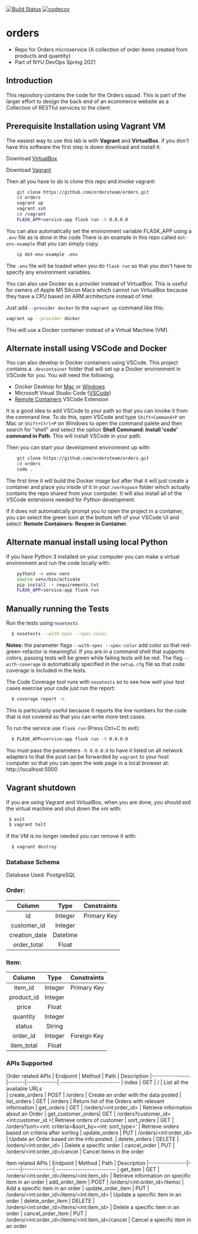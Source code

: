 [![Build Status](https://travis-ci.com/ordersteam/orders.svg?branch=main)](https://travis-ci.com/ordersteam/orders)
[![codecov](https://codecov.io/gh/ordersteam/orders/branch/main/graph/badge.svg?token=L9IGNC3ISH)](https://codecov.io/gh/ordersteam/orders)

# orders
- Repo for Orders microservice (A collection of order items created from products and quantity)
- Part of NYU DevOps Spring 2021
## Introduction
 This repository contains the code for the Orders squad. This is part of the larger effort to design the back end of an ecommerce website
 as a Collection of RESTful services to the client

 ## Prerequisite Installation using Vagrant VM

The easiest way to use this lab is with **Vagrant** and **VirtualBox**. if you don't have this software the first step is down download and install it.

Download [VirtualBox](https://www.virtualbox.org/)

Download [Vagrant](https://www.vagrantup.com/)

Then all you have to do is clone this repo and invoke vagrant:

```bash
    git clone https://github.com/ordersteam/orders.git
    cd orders
    vagrant up
    vagrant ssh
    cd /vagrant
    FLASK_APP=service:app flask run -h 0.0.0.0
```

You can also automatically set the environment variable FLASK_APP using a `.env` file as is done in the code
There is an example in this repo called `dot-env-example` that you can simply copy.

```sh
    cp dot-env-example .env
```

The `.env` file will be loaded when you do `flask run` so that you don't have to specify
any environment variables.

You can also use Docker as a provider instead of VirtualBox. This is useful for owners of Apple M1 Silicon Macs which cannot run VirtualBox because they have a CPU based on ARM architecture instead of Intel.

Just add `--provider docker` to the `vagrant up` command like this:

```sh
vagrant up --provider docker
```

This will use a Docker container instead of a Virtual Machine (VM).

## Alternate install using VSCode and Docker

You can also develop in Docker containers using VSCode. This project contains a `.devcontainer` folder that will set up a Docker environment in VSCode for you. You will need the following:

- Docker Desktop for [Mac](https://docs.docker.com/docker-for-mac/install/) or [Windows](https://docs.docker.com/docker-for-windows/install/)
- Microsoft Visual Studio Code ([VSCode](https://code.visualstudio.com/download))
- [Remote Containers](https://marketplace.visualstudio.com/items?itemName=ms-vscode-remote.remote-containers) VSCode Extension

It is a good idea to add VSCode to your path so that you can invoke it from the command line. To do this, open VSCode and type `Shift+Command+P` on Mac or `Shift+Ctrl+P` on Windows to open the command palete and then search for "shell" and select the option **Shell Command: Install 'code' command in Path**. This will install VSCode in your path.

Then you can start your development environment up with:

```bash
    git clone https://github.com/ordersteam/orders.git
    cd orders
    code .
```

The first time it will build the Docker image but after that it will just create a container and place you inside of it in your `/workspace` folder which actually contains the repo shared from your computer. It will also install all of the VSCode extensions needed for Python development.

If it does not automatically prompt you to open the project in a container, you can select the green icon at the bottom left of your VSCode UI and select: **Remote Containers: Reopen in Container**.

## Alternate manual install using local Python

If you have Python 3 installed on your computer you can make a virtual environment and run the code locally with:

```bash
    python3 -m venv venv
    source venv/bin/activate
    pip install -r requirements.txt
    FLASK_APP=service:app flask run
```
## Manually running the Tests

Run the tests using `nosetests`

```bash
  $ nosetests --with-spec --spec-color
```

**Notes:** the parameter flags `--with-spec --spec-color` add color so that red-green-refactor is meaningful. If you are in a command shell that supports colors, passing tests will be green while failing tests will be red. The flag `--with-coverage` is automatically specified in the `setup.cfg` file so that code coverage is included in the tests.

The Code Coverage tool runs with `nosetests` so to see how well your test cases exercise your code just run the report:

```bash
  $ coverage report -m
```

This is particularly useful because it reports the line numbers for the code that is not covered so that you can write more test cases.

To run the service use `flask run` (Press Ctrl+C to exit):

```bash
  $ FLASK_APP=service:app flask run -h 0.0.0.0
```

You must pass the parameters `-h 0.0.0.0` to have it listed on all network adapters to that the post can be forwarded by `vagrant` to your host computer so that you can open the web page in a local browser at: http://localhost:5000

## Vagrant shutdown

If you are using Vagrant and VirtualBox, when you are done, you should exit the virtual machine and shut down the vm with:

```bash
 $ exit
 $ vagrant halt
```

If the VM is no longer needed you can remove it with:

```bash
  $ vagrant destroy
```
### Database Schema

Database Used: PostgreSQL

### Order:

|  Column  |  Type  | Constraints  |
| :---------: | :---------: | :------------: | 
| id | Integer | Primary Key |
| customer_id | Integer | |
| creation_date | Datetime | |
| order_total | Float | |

### Item:

|  Column  |  Type  | Constraints  |
| :----------: | :---------: | :------------: | 
| item_id | Integer | Primary Key |
| product_id | Integer | |
| price | Float | |
| quantity | Integer | |
| status   |  String || PLACED, SHIPPED, DELIVERED, CANCELLED ||
| order_id | Integer | Foreign Key |
| item_total | Float | |


### APIs Supported

Order related APIs
| Endpoint       |    Method  | Path          |                      Description
|----------------|-------|-------------|     -------------------------
| index        |      GET    |  /          |                List all the available URLs  
| create_orders | POST   |   /orders  |  Create an order with the data posted 
| list_orders   |  GET     |  /orders            |             Return list  of the Orders with relevant information
| get_orders    | GET    |  /orders/\<int:order_id>       |   Retrieve information about an Order
| get_customer_orders| GET | /orders?customer_id=<int:customer_id >| Retrieve orders of customer
| sort_orders |  GET  | /orders?sort=<int: criteria>&sort_by=<int: sort_type>'   | Retrieve orders based on criteria after sorting
| update_orders | PUT    | /orders/\<int:order_id>      |   Update an Order based on the info posted.
| delete_orders   |   DELETE | /orders/\<int:order_id>   |    Delete a specific order
| cancel_order    |   PUT    | /orders/\<int:order_id>/cancel |   Cancel items in the order

Item related APIs
| Endpoint       |    Method  | Path          |                      Description
|----------------|-------|-------------|     -------------------------
| get_item  | GET | /orders/\<int:order_id>/items/\<int:item_id>  | Retrieve information on specific item in an order
| add_order_item  |  POST | /orders/\<int:order_id>/items/  | Add a specific item in an order
| update_order_item  | PUT | /orders/\<int:order_id>/items/\<int:item_id>  | Update a specific item in an order
| delete_order_item  | DELETE | /orders/\<int:order_id>/items/\<int:item_id>  | Delete a specific item in an order
| cancel_order_item  | PUT | /orders/\<int:order_id>/items/\<int:item_id>/cancel  | Cancel a specific item in an order






